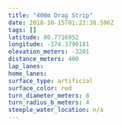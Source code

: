 ```yaml
---
title: "400m Drag Strip"
date: 2018-10-15T01:22:38.596Z
tags: []
latitude: 80.7716952
longitude: -174.3790181
elevation_meters: -3201
distance_meters: 400
lap_lanes:
home_lanes:
surface_type: artificial
surface_color: red
turn_diameter_meters: 8
turn_radius_b_meters: 4
steeple_water_location: n/a
---
```


<!--more-->
